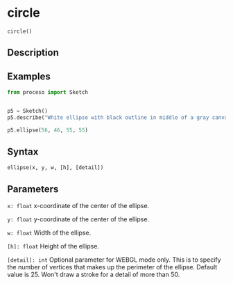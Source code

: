 # circle

`circle()`

## Description



## Examples

```python
from proceso import Sketch


p5 = Sketch()
p5.describe("White ellipse with black outline in middle of a gray canvas")

p5.ellipse(56, 46, 55, 55)
```

## Syntax

`ellipse(x, y, w, [h], [detail])`

## Parameters

`x: float` x-coordinate of the center of the ellipse.

`y: float` y-coordinate of the center of the ellipse.

`w: float` Width of the ellipse.

`[h]: float` Height of the ellipse.

`[detail]: int` Optional parameter for WEBGL mode only. This is to specify the number of vertices that makes up the perimeter of the ellipse. Default value is 25. Won't draw a stroke for a detail of more than 50.
